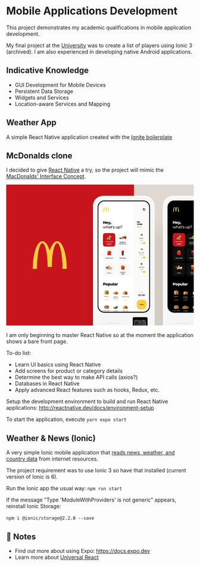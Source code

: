 # Mobile Applications Development

This project demonstrates my academic qualifications in mobile application development.

My final project at the [University](https://atu.ie) was to create a list of players using Ionic 3 (archived). I am also experienced in developing native Android applications.

## Indicative Knowledge

- GUI Development for Mobile Devices
- Persistent Data Storage
- Widgets and Services
- Location-aware Services and Mapping


## Weather App

A simple React Native application created with the [Ignite boilerplate](https://github.com/infinitered/ignite)

## McDonalds clone

I decided to give [React Native](http://reactnative.dev/) a try, so the project will mimic the [MacDonalds' Interface Concept](https://dribbble.com/shots/7049291-McDonald-s-Touch-Interface-Concept).

![Concept](./McDonalds/Design.png "McDonald's")

I am only beginning to master React Native so at the moment the application shows a bare front page.

To-do list:

- Learn UI basics using React Native
- Add screens for product or category details
- Determine the best way to make API calls (axios?)
- Databases in React Native
- Apply advanced React features such as hooks, Redux, etc.

Setup the development environment to build and run React Native applications: http://reactnative.dev/docs/environment-setup

To start the application, execute `yarn expo start`



## Weather & News (Ionic)

A very simple Ionic mobile application that [reads news, weather, and country data](./WeatherNews) from
internet resources.

The project requirement was to use Ionic 3 so have that installed (current version of Ionic is 6).

Run the Ionic app the usual way: `npm run start`

If the message "Type 'ModuleWithProviders' is not generic" appears, reinstall Ionic Storage:

`npm i @ionic/storage@2.2.0 --save`


## 📝 Notes

- Find out more about using Expo: https://docs.expo.dev
- Learn more about [Universal React](https://docs.expo.io/)
